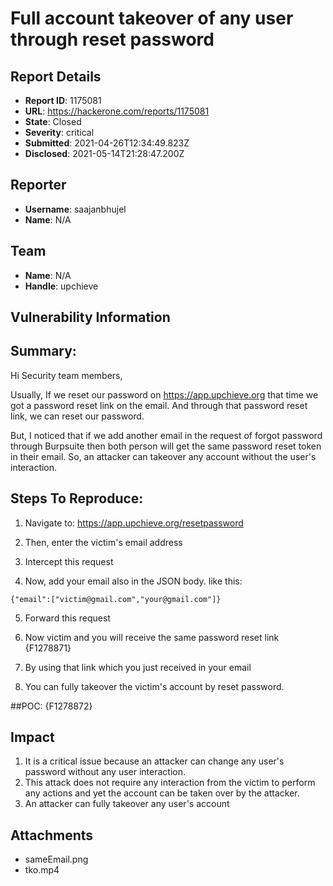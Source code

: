 # Full account takeover of any user through reset password

## Report Details
- **Report ID**: 1175081
- **URL**: https://hackerone.com/reports/1175081
- **State**: Closed
- **Severity**: critical
- **Submitted**: 2021-04-26T12:34:49.823Z
- **Disclosed**: 2021-05-14T21:28:47.200Z

## Reporter
- **Username**: saajanbhujel
- **Name**: N/A

## Team
- **Name**: N/A
- **Handle**: upchieve

## Vulnerability Information
## Summary:
Hi Security team members,

Usually, If we reset our password on https://app.upchieve.org that time we got a password reset link on the email. And through that password reset link, we can reset our password.

But, I noticed that if we add another email in the request of forgot password through Burpsuite then both person will get the same password reset token in their email. So, an attacker can takeover any account without the user's interaction.

## Steps To Reproduce:
1. Navigate to: https://app.upchieve.org/resetpassword 

2. Then, enter the victim's email address 

3. Intercept this request

4. Now, add your email also in the JSON body. like this:
```
{"email":["victim@gmail.com","your@gmail.com"]}
```
5. Forward this request

6. Now victim and you will receive the same password reset link
{F1278871}

7. By using that link which you just received in your email

8.  You can fully takeover the victim's account by reset password.

##POC:
{F1278872}

## Impact

1. It is a critical issue because an attacker can change any user's password without any user interaction.
2. This attack does not require any interaction from the victim to perform any actions and yet the account can be taken over by the attacker.
3. An attacker can fully takeover any user's account

## Attachments
- sameEmail.png
- tko.mp4
